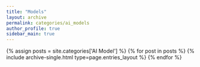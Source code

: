 ```yaml
---
title: "Models"
layout: archive
permalink: categories/ai_models
author_profile: true
sidebar_main: true
---
```



{% assign posts = site.categories['AI Model'] %}
{% for post in posts %} {% include archive-single.html type=page.entries_layout %} {% endfor %}